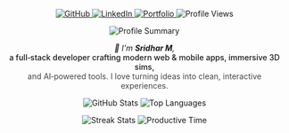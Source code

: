 <p align="center">
  <!-- Social badges + Profile Views -->
  <a href="https://github.com/sridhar-mani">
    <img src="https://img.shields.io/badge/GitHub-@sridhar--mani-181717?style=for-the-badge&logo=github" alt="GitHub" />
  </a>
  <a href="https://linkedin.com/in/sridhar">
    <img src="https://img.shields.io/badge/LinkedIn-Sridhar-blue?style=for-the-badge&logo=linkedin" alt="LinkedIn" />
  </a>
  <a href="https://sridhar-mani.vercel.app">
    <img src="https://img.shields.io/badge/Portfolio-Visit-green?style=for-the-badge&logo=vercel" alt="Portfolio" />
  </a>
  <img src="https://komarev.com/ghpvc/?username=sridhar-mani&style=for-the-badge" alt="Profile Views" />
</p>

<p align="center">
  <!-- Profile summary card -->
  <img src="https://github-profile-summary-cards.vercel.app/api/cards/profile-details?username=sridhar-mani&theme=tokyonight" alt="Profile Summary" />
</p>

<p align="center">
  <em>🎯 I’m <strong>Sridhar M</strong>,</em><br/>
  <span style="font-weight:500">a full‑stack developer crafting modern web & mobile apps, immersive 3D sims,</span><br/>
  <span style="opacity:0.8">and AI‑powered tools. I love turning ideas into clean, interactive experiences.</span>
</p>

<p align="center">
  <!-- Stats + Top languages -->
  <img src="https://github-readme-stats.vercel.app/api?username=sridhar-mani&show_icons=true&count_private=true&theme=tokyonight" alt="GitHub Stats" />
  <img src="https://github-readme-stats.vercel.app/api/top-langs/?username=sridhar-mani&layout=compact&langs_count=6&theme=tokyonight" alt="Top Languages" />
</p>

<p align="center">
  <!-- Streak + Contribution graph -->
  <img src="https://github-readme-streak-stats.herokuapp.com/?user=sridhar-mani&theme=tokyonight&hide_border=true" alt="Streak Stats" />
  <img src="https://github-profile-summary-cards.vercel.app/api/cards/productive-time?username=sridhar-mani&theme=tokyonight" alt="Productive Time" />
</p>
